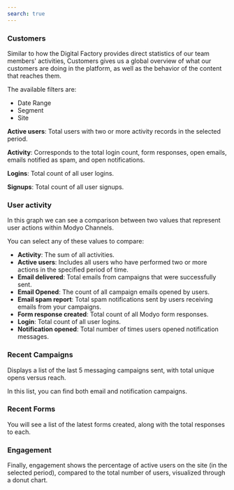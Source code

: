 ```yaml
---
search: true
---
```


### Customers

Similar to how the Digital Factory provides direct statistics of our team members' activities, Customers gives us a global overview of what our customers are doing in the platform, as well as the behavior of the content that reaches them.

The available filters are:

- Date Range
- Segment
- Site

**Active users**: Total users with two or more activity records in the selected period.

**Activity**: Corresponds to the total login count, form responses, open emails, emails notified as spam, and open notifications.

**Logins**: Total count of all user logins.

**Signups**: Total count of all user signups.

### User activity

In this graph we can see a comparison between two values that represent user actions within Modyo Channels.

You can select any of these values to compare:

- **Activity**: The sum of all activities.
- **Active users**: Includes all users who have performed two or more actions in the specified period of time.
- **Email delivered**: Total emails from campaigns that were successfully sent.
- **Email Opened**: The count of all campaign emails opened by users.
- **Email spam report**: Total spam notifications sent by users receiving emails from your campaigns.
- **Form response created**: Total count of all Modyo form responses.
- **Login**: Total count of all user logins.
- **Notification opened**: Total number of times users opened notification messages.

### Recent Campaigns

Displays a list of the last 5 messaging campaigns sent, with total unique opens versus reach.

In this list, you can find both email and notification campaigns.

### Recent Forms

You will see a list of the latest forms created, along with the total responses to each.

### Engagement

Finally, engagement shows the percentage of active users on the site (in the selected period), compared to the total number of users, visualized through a donut chart.
